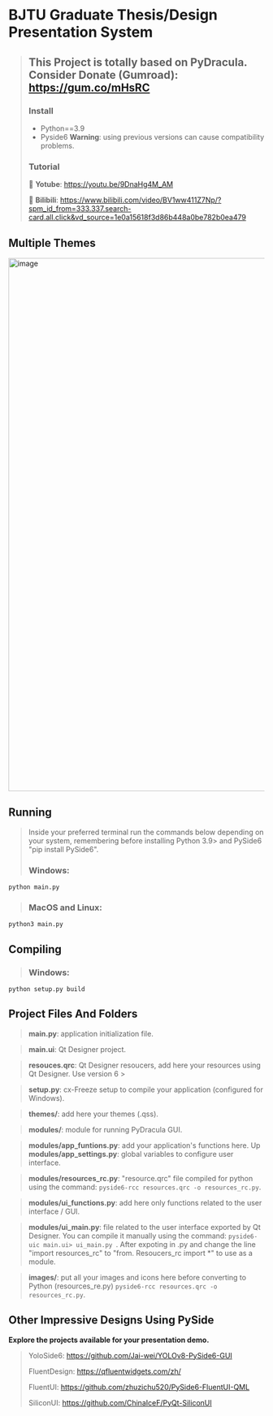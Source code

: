 # BJTU Graduate Thesis/Design Presentation System

> ## This Project is totally based on PyDracula. Consider Donate (Gumroad): https://gum.co/mHsRC
> ### Install
> - Python==3.9
> - Pyside6
> **Warning**: using previous versions can cause compatibility problems.
> ### Tutorial
> 🔗 **Yotube**: https://youtu.be/9DnaHg4M_AM
> 
> 🔗 **Bilibili**: https://www.bilibili.com/video/BV1ww411Z7Np/?spm_id_from=333.337.search-card.all.click&vd_source=1e0a15618f3d86b448a0be782b0ea479

## Multiple Themes
<img width="1050" alt="image" src="https://github.com/user-attachments/assets/577c1f06-2c5f-4043-ace8-3c1626d39514">

## Running
> Inside your preferred terminal run the commands below depending on your system, remembering before installing Python 3.9> and PySide6 "pip install PySide6".
> ### **Windows**:
```console
python main.py
```
> ### **MacOS and Linux**:
```console
python3 main.py
```
## Compiling
> ### **Windows**:
```console
python setup.py build
```

## Project Files And Folders
> **main.py**: application initialization file.

> **main.ui**: Qt Designer project.

> **resouces.qrc**: Qt Designer resoucers, add here your resources using Qt Designer. Use version 6 >

> **setup.py**: cx-Freeze setup to compile your application (configured for Windows).

> **themes/**: add here your themes (.qss).

> **modules/**: module for running PyDracula GUI.

> **modules/app_funtions.py**: add your application's functions here.
Up
> **modules/app_settings.py**: global variables to configure user interface.

> **modules/resources_rc.py**: "resource.qrc" file compiled for python using the command: ```pyside6-rcc resources.qrc -o resources_rc.py```.

> **modules/ui_functions.py**: add here only functions related to the user interface / GUI.

> **modules/ui_main.py**: file related to the user interface exported by Qt Designer. You can compile it manually using the command: ```pyside6-uic main.ui> ui_main.py ```.
After expoting in .py and change the line "import resources_rc" to "from. Resoucers_rc import *" to use as a module.

> **images/**: put all your images and icons here before converting to Python (resources_re.py) ```pyside6-rcc resources.qrc -o resources_rc.py```.

## Other Impressive Designs Using PySide

**Explore the projects available for your presentation demo.**
> YoloSide6: https://github.com/Jai-wei/YOLOv8-PySide6-GUI
> 
> FluentDesign: https://qfluentwidgets.com/zh/
>
> FluentUI: https://github.com/zhuzichu520/PySide6-FluentUI-QML
>
> SiliconUI: https://github.com/ChinaIceF/PyQt-SiliconUI



